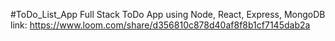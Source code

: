 #ToDo_List_App
Full Stack ToDo App using Node, React, Express, MongoDB
link: https://www.loom.com/share/d356810c878d40af8f8b1cf7145dab2a
